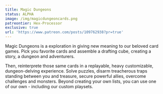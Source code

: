```yaml
---
title: Magic Dungeons
status: ALPHA
image: /img/magicdungeoncards.png
patreontier: Hex-Processor
exclusive: true
url: 'https://www.patreon.com/posts/109762938?pr=true'
---
```


Magic Dungeons is a exploration in giving new meaning to our beloved card games. Pick you favorite cards and assemble a drafting cube, creating a story, a dungeon and adventurers.

Then, reinterprete those same cards in a replayable, heavy customizable, dungeon-delving experience. Solve puzzles, disarm treacherous traps standing between you and treasure, secure powerful allies, overcome challenges and monsters. Beyond creating your own lists, you can use one of our own - including our custom playsets.
